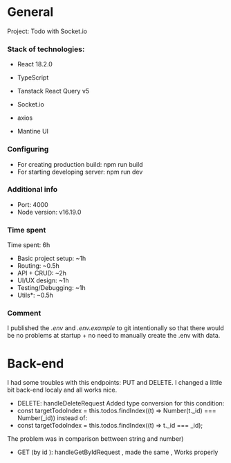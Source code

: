 # General

Project: Todo with Socket.io

### Stack of technologies:

- React 18.2.0
- TypeScript
- Tanstack React Query v5
- Socket.io
- axios

- Mantine UI

### Configuring

- For creating production build: npm run build
- For starting developing server: npm run dev

### Additional info

- Port: 4000
- Node version: v16.19.0

### Time spent

Time spent: 6h

- Basic project setup: ~1h
- Routing: ~0.5h
- API + CRUD: ~2h
- UI/UX design: ~1h
- Testing/Debugging: ~1h
- Utils\*: ~0.5h

### Comment

I published the _.env_ and _.env.example_ to git intentionally so that there would be no problems at startup + no need to manually create the .env with data.

# Back-end

I had some troubles with this endpoints: PUT and DELETE. 
I changed a little bit back-end localy and all works nice.

- DELETE: handleDeleteRequest
Added type conversion for this condition: 
 - const targetTodoIndex = this.todos.findIndex((t) => Number(t._id) === Number(_id))
instead of:
 - const targetTodoIndex = this.todos.findIndex((t) => t._id === _id);

The problem was in  comparison  bettween string and number)

- GET (by id ): handleGetByIdRequest , made the same  , Works properly


